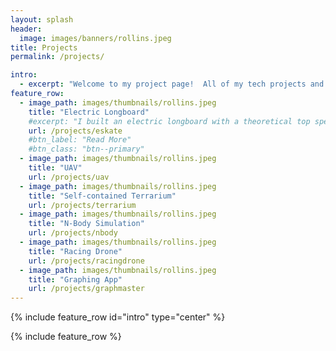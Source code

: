 ```yaml
---
layout: splash
header:
  image: images/banners/rollins.jpeg
title: Projects
permalink: /projects/

intro:
  - excerpt: "Welcome to my project page!  All of my tech projects and similar things are included here.  If you want to read about my outdoor adventures, head over to my **[Adventures](/adventures)** page."
feature_row:
  - image_path: images/thumbnails/rollins.jpeg
    title: "Electric Longboard"
    #excerpt: "I built an electric longboard with a theoretical top speed of over 50mph using a raspberry pi and an android app."
    url: /projects/eskate
    #btn_label: "Read More"
    #btn_class: "btn--primary"
  - image_path: images/thumbnails/rollins.jpeg
    title: "UAV"
    url: /projects/uav
  - image_path: images/thumbnails/rollins.jpeg
    title: "Self-contained Terrarium"
    url: /projects/terrarium
  - image_path: images/thumbnails/rollins.jpeg
    title: "N-Body Simulation"
    url: /projects/nbody
  - image_path: images/thumbnails/rollins.jpeg
    title: "Racing Drone"
    url: /projects/racingdrone
  - image_path: images/thumbnails/rollins.jpeg
    title: "Graphing App"
    url: /projects/graphmaster
---
```


{% include feature_row id="intro" type="center" %}

{% include feature_row %}
